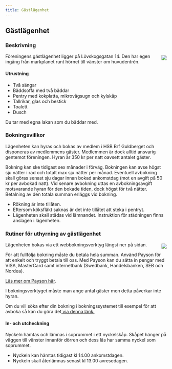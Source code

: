 ```yaml
---
title: Gästlägenhet
---
```

## Gästlägenhet

### Beskrivning
<img style="float:right; margin:5px 0 5px 15px; max-width: 45%;" src="../user/pages/foton-fran-gaestlaegenheten/gastlagenhet1.jpg">
Föreningens gästlägenhet ligger på Lövskogsgatan 14. Den har egen ingång från markplanet runt hörnet till vänster om huvudentrén.

#### Utrustning
* Två sängar
* Bäddsoffa med två bäddar
* Pentry med kokplatta, mikrovågsugn och kylskåp
* Tallrikar, glas och bestick
* Toalett
* Dusch

Du tar med egna lakan som du bäddar med.

### Bokningsvillkor
Lägenheten kan hyras och bokas av medlem i HSB Brf Guldberget och disponeras av medlemmens gäster. Medlemmen är dock alltid ansvarig gentemot föreningen. Hyran är 350 kr per natt oavsett antalet gäster.

Bokning kan ske tidigast sex månader i förväg. Bokningen kan avse högst sju nätter i rad och totalt max sju nätter per månad. Eventuell avbokning skall göras senast sju dagar innan bokad ankomstdag (mot en avgift på 50 kr per avbokad natt). Vid senare avbokning uttas en avbokningsavgift motsvarande hyran för den bokade tiden, dock högst för två nätter. Betalning av den totala summan erläggs vid bokning.

* Rökning är inte tillåten.
* Eftersom köksfläkt saknas är det inte tillåtet att steka i pentryt.
* Lägenheten skall städas vid lämnandet. Instruktion för städningen finns anslagen i lägenheten.

### Rutiner för uthyrning av gästlägenhet
<img style="float:right; margin:5px 0 5px 15px; max-width: 45%;" src="../user/pages/foton-fran-gaestlaegenheten/gastlagenhet4.jpg">

Lägenheten bokas via ett webbokningsverktyg längst ner på sidan.

För att fullfölja bokning måste du betala hela summan. Använd Payson för att enkelt och tryggt betala till oss. Med Payson kan du sätta in pengar med VISA, MasterCard samt internetbank (Swedbank, Handelsbanken, SEB och Nordea).

[Läs mer om Payson här](http://www.payson.se).

I bokningsverktyget måste man ange antal gäster men detta påverkar inte hyran.

Om du vill söka efter din bokning i bokningssystemet till exempel för att avboka så kan du göra det[ via denna länk.](https://secured.sirvoy.com/engine/html/527fd8dc47266.html?widget=review)

#### In- och utcheckning
Nyckeln hämtas och lämnas i soprummet i ett nyckelskåp. Skåpet hänger på väggen till vänster innanför dörren och dess lås har samma nyckel som soprummet.

* Nyckeln kan hämtas tidigast kl 14.00 ankomstdagen. 
* Nyckeln skall återlämnas senast kl 13.00 avresedagen.

<script async data-form-id="527fd8dc47266" src="https://secured.sirvoy.com/widget/sirvoy.js"></script>
